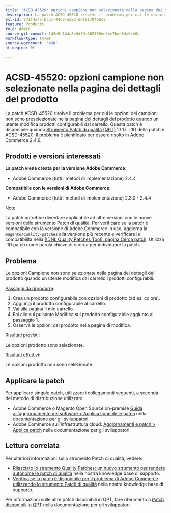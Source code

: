 ```yaml
---
title: "ACSD-45520: opzioni campione non selezionate nella pagina dei dettagli del prodotto"
description: La patch ACSD-45520 risolve il problema per cui le opzioni dei campioni non sono preselezionate nella pagina dei dettagli del prodotto quando un utente modifica prodotti configurabili dal carrello. Questa patch è disponibile quando è installato [Quality Patches Tool (QPT)](/help/announcements/adobe-commerce-announcements/magento-quality-patches-released-new-tool-to-self-serve-quality-patches.md) 1.1.17. L’ID della patch è ACSD-45520. Il problema è pianificato per essere risolto in Adobe Commerce 2.4.6.
exl-id: 941f4a45-bc3c-44c0-a582-ddfe179fa8c3
feature: Products
role: Admin
source-git-commit: 1d2e0c1b4a8e3d79a362500ee3ec7bde84a6ce0d
workflow-type: tm+mt
source-wordcount: '430'
ht-degree: 0%

---
```


# ACSD-45520: opzioni campione non selezionate nella pagina dei dettagli del prodotto

La patch ACSD-45520 risolve il problema per cui le opzioni dei campioni non sono preselezionate nella pagina dei dettagli del prodotto quando un utente modifica prodotti configurabili dal carrello. Questa patch è disponibile quando [Strumento Patch di qualità (QPT)](/help/announcements/adobe-commerce-announcements/magento-quality-patches-released-new-tool-to-self-serve-quality-patches.md) 1.1.17. L’ID della patch è ACSD-45520. Il problema è pianificato per essere risolto in Adobe Commerce 2.4.6.

## Prodotti e versioni interessati

**La patch viene creata per la versione Adobe Commerce:**

* Adobe Commerce (tutti i metodi di implementazione) 2.4.4

**Compatibile con le versioni di Adobe Commerce:**

* Adobe Commerce (tutti i metodi di implementazione) 2.3.0 - 2.4.4

>[!NOTE]
>
>La patch potrebbe diventare applicabile ad altre versioni con le nuove versioni dello strumento Patch di qualità. Per verificare se la patch è compatibile con la versione di Adobe Commerce in uso, aggiorna la `magento/quality-patches` alla versione più recente e verificare la compatibilità nella [[!DNL Quality Patches Tool]: pagina Cerca patch](https://devdocs.magento.com/quality-patches/tool.html#patch-grid). Utilizza l’ID patch come parola chiave di ricerca per individuare la patch.

## Problema

Le opzioni Campione non sono selezionate nella pagina dei dettagli del prodotto quando un utente modifica dal carrello i prodotti configurabili.

<u>Passaggi da riprodurre</u>:

1. Crea un prodotto configurabile con opzioni di prodotto (ad es. colore).
1. Aggiungi il prodotto configurabile al carrello.
1. Vai alla pagina Il mio carrello.
1. Fai clic sul pulsante Modifica sul prodotto configurabile aggiunto al passaggio 1.
1. Osserva le opzioni del prodotto nella pagina di modifica.

<u>Risultati previsti</u>:

Le opzioni prodotto sono selezionate.

<u>Risultati effettivi</u>:

Le opzioni prodotto non sono selezionate.

## Applicare la patch

Per applicare singole patch, utilizzare i collegamenti seguenti, a seconda del metodo di distribuzione utilizzato:

* Adobe Commerce o Magento Open Source on-premise [Guida all&#39;aggiornamento del software > Applicazione delle patch](https://devdocs.magento.com/guides/v2.4/comp-mgr/patching/mqp.html) nella documentazione per gli sviluppatori.
* Adobe Commerce sull’infrastruttura cloud: [Aggiornamenti e patch > Applica patch](https://devdocs.magento.com/cloud/project/project-patch.html) nella documentazione per gli sviluppatori.

## Lettura correlata

Per ulteriori informazioni sullo strumento Patch di qualità, vedere:

* [Rilasciato lo strumento Quality Patches: un nuovo strumento per rendere autonome le patch di qualità](/help/announcements/adobe-commerce-announcements/magento-quality-patches-released-new-tool-to-self-serve-quality-patches.md) nella nostra knowledge base di supporto.
* [Verifica se la patch è disponibile per il problema di Adobe Commerce utilizzando lo strumento Patch di qualità](/help/support-tools/patches-available-in-qpt-tool/check-patch-for-magento-issue-with-magento-quality-patches.md) nella nostra knowledge base di supporto.

Per informazioni sulle altre patch disponibili in QPT, fare riferimento a [Patch disponibili in QPT](https://devdocs.magento.com/quality-patches/tool.html#patch-grid) nella documentazione per gli sviluppatori.
